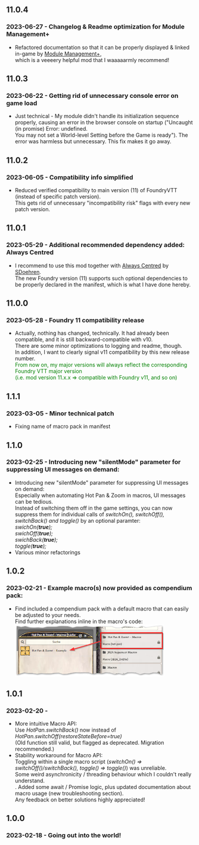 ## 11.0.4
### 2023-06-27 - Changelog & Readme optimization for Module Management+
- Refactored documentation so that it can be properly displayed & linked in-game by [Module Management+](https://github.com/mouse0270/module-credits),<br/>
  which is a veeeery helpful mod that I waaaaarmly recommend!


## 11.0.3
### 2023-06-22 - Getting rid of unnecessary console error on game load
- Just technical - My module didn't handle its initialization sequence properly, causing an error in the browser console on startup ("Uncaught (in promise) Error: undefined.<br/>
  You may not set a World-level Setting before the Game is ready"). The error was harmless but unnecessary. This fix makes it go away.


## 11.0.2
### 2023-06-05 - Compatibility info simplified
- Reduced verified compatibility to main version (11) of FoundryVTT (instead of specific patch version).<br/>
  This gets rid of unnecessary "incompatibility risk" flags with every new patch version.


## 11.0.1
### 2023-05-29 - Additional recommended dependency added: Always Centred
- I recommend to use this mod together with [Always Centred](https://github.com/SDoehren/always-centred) by [SDoehren](https://github.com/SDoehren).<br/>
  The new Foundry version (11) supports such optional dependencies to be properly declared in the manifest, which is what I have done hereby.


## 11.0.0
### 2023-05-28 - Foundry 11 compatibility release
- Actually, nothing has changed, technically. It had already been compatible, and it is still backward-compatible with v10.<br/>
  There are some minor optimizations to logging and readme, though.<br/>
  In addition, I want to clearly signal v11 compatibility by this new release number.<br>
  <span style="color:green">
  From now on, my major versions will always reflect the corresponding Foundry VTT major version<br/>
  (i.e. mod version 11.x.x => compatible with Foundry v11, and so on)
  </span>


## 1.1.1
### 2023-03-05 - Minor technical patch
- Fixing name of macro pack in manifest


## 1.1.0
### 2023-02-25 - Introducing new "silentMode" parameter for suppressing UI messages on demand:
- Introducing new "silentMode" parameter for suppressing UI messages on demand:<br/>
  Especially when automating Hot Pan & Zoom in macros, UI messages can be tedious.<br/>
  Instead of switching them off in the game settings, you can now suppress them for individual calls of <i>switchOn(), switchOff(), switchBack() and toggle()</i> by an optional paramter:<br/>
  <i>swichOn(<b>true</b>);</i><br/>
  <i>swichOff(<b>true</b>);</i><br/>
  <i>swichBack(<b>true</b>);</i><br/>
  <i>toggle(<b>true</b>);</i>
- Various minor refactorings


## 1.0.2
### 2023-02-21 - Example macro(s) now provided as compendium pack:
- Find included a compendium pack with a default macro that can easily be adjusted to your needs.<br/>
  Find further explanations inline in the macro's code:<br/>
  <img src="https://github.com/coffiarts/FoundryVTT-hot-pan/blob/master/src/hot-pan/artwork/hot-pan-macro-compendium.png?raw=true" alt="Hot Pan & Zoom! - Macro Compendium" width="400"/>

## 1.0.1
### 2023-02-20 - 
- More intuitive Macro API:<br/>
  Use <i>HotPan.switchBack()</i> now instead of <i>HotPan.switchOff(restoreStateBefore=true)</i><br/>
  (Old function still valid, but flagged as deprecated. Migration recommended.)
- Stability workaround for Macro API:<br/>
  Toggling within a single macro script (<i>switchOn() => switchOff()/switchBack(), toggle() => toggle()</i>) was unreliable.<br/>
  Some weird asynchronicity / threading behaviour which I couldn't really understand.<br/>.
  Added some await / Promise logic, plus updated documentation about macro usage (new troubleshooting section).<br/>
  Any feedback on better solutions highly appreciated!


## 1.0.0
### 2023-02-18 - Going out into the world!

